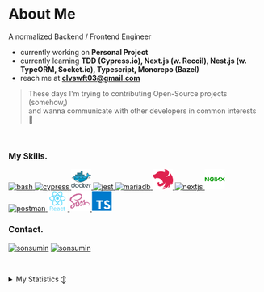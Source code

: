 # About Me

A normalized Backend / Frontend Engineer

- currently working on **Personal Project**
- currently learning **TDD (Cypress.io), Next.js (w. Recoil), Nest.js (w. TypeORM, Socket.io), Typescript, Monorepo (Bazel)**
- reach me at **clvswft03@gmail.com**

> These days I'm trying to contributing Open-Source projects (somehow,)\
> and wanna communicate with other developers in common interests 💬

&nbsp;

<h3 align="left">My Skills.</h3>
<p align="left"> <a href="https://www.gnu.org/software/bash/" target="_blank" rel="noreferrer"> <img src="https://www.vectorlogo.zone/logos/gnu_bash/gnu_bash-icon.svg" alt="bash" width="40" height="40"/> </a> <a href="https://www.cypress.io" target="_blank" rel="noreferrer"> <img src="https://raw.githubusercontent.com/simple-icons/simple-icons/6e46ec1fc23b60c8fd0d2f2ff46db82e16dbd75f/icons/cypress.svg" alt="cypress" width="40" height="40"/> </a> <a href="https://www.docker.com/" target="_blank" rel="noreferrer"> <img src="https://raw.githubusercontent.com/devicons/devicon/master/icons/docker/docker-original-wordmark.svg" alt="docker" width="40" height="40"/> </a> <a href="https://jestjs.io" target="_blank" rel="noreferrer"> <img src="https://www.vectorlogo.zone/logos/jestjsio/jestjsio-icon.svg" alt="jest" width="40" height="40"/> </a> <a href="https://mariadb.org/" target="_blank" rel="noreferrer"> <img src="https://www.vectorlogo.zone/logos/mariadb/mariadb-icon.svg" alt="mariadb" width="40" height="40"/> </a> <a href="https://nestjs.com/" target="_blank" rel="noreferrer"> <img src="https://raw.githubusercontent.com/devicons/devicon/master/icons/nestjs/nestjs-plain.svg" alt="nestjs" width="40" height="40"/> </a> <a href="https://nextjs.org/" target="_blank" rel="noreferrer"> <img src="https://cdn.worldvectorlogo.com/logos/nextjs-2.svg" alt="nextjs" width="40" height="40"/> </a> <a href="https://www.nginx.com" target="_blank" rel="noreferrer"> <img src="https://raw.githubusercontent.com/devicons/devicon/master/icons/nginx/nginx-original.svg" alt="nginx" width="40" height="40"/> </a> <a href="https://postman.com" target="_blank" rel="noreferrer"> <img src="https://www.vectorlogo.zone/logos/getpostman/getpostman-icon.svg" alt="postman" width="40" height="40"/> </a> <a href="https://reactjs.org/" target="_blank" rel="noreferrer"> <img src="https://raw.githubusercontent.com/devicons/devicon/master/icons/react/react-original-wordmark.svg" alt="react" width="40" height="40"/> </a> <a href="https://sass-lang.com" target="_blank" rel="noreferrer"> <img src="https://raw.githubusercontent.com/devicons/devicon/master/icons/sass/sass-original.svg" alt="sass" width="40" height="40"/> </a> <a href="https://www.typescriptlang.org/" target="_blank" rel="noreferrer"> <img src="https://raw.githubusercontent.com/devicons/devicon/master/icons/typescript/typescript-original.svg" alt="typescript" width="40" height="40"/> </a> </p>

<h3 align="left">Contact.</h3>
<p align="left"> <a href="https://linkedin.com/in/sonsumin" target="blank"><img align="center" src="https://raw.githubusercontent.com/rahuldkjain/github-profile-readme-generator/master/src/images/icons/Social/github.svg" alt="sonsumin" height="30" width="40" /></a> <a href="https://linkedin.com/in/sonsumin" target="blank"><img align="center" src="https://raw.githubusercontent.com/rahuldkjain/github-profile-readme-generator/master/src/images/icons/Social/linked-in-alt.svg" alt="sonsumin" height="30" width="40" /></a>
</p>

&nbsp;

<details>
 <summary>My Statistics ↕️</summary>

<!--START_SECTION:waka-->
![Code Time](http://img.shields.io/badge/Code%20Time-1%2C827%20hrs%203%20mins-blue)

![Profile Views](http://img.shields.io/badge/Profile%20Views-1-blue)

**🐱 My GitHub Data** 

> 📦 12.9 MB Used in GitHub's Storage 
 > 
> 🏆 299 Contributions in the Year 2024
 > 
> 💼 Opted to Hire
 > 
> 📜 543 Public Repositories 
 > 
> 🔑 153 Private Repositories 
 > 
**I'm a Night 🦉** 

```text
🌞 Morning                3392 commits        ██░░░░░░░░░░░░░░░░░░░░░░░   07.42 % 
🌆 Daytime                16230 commits       █████████░░░░░░░░░░░░░░░░   35.49 % 
🌃 Evening                16955 commits       █████████░░░░░░░░░░░░░░░░   37.08 % 
🌙 Night                  9149 commits        █████░░░░░░░░░░░░░░░░░░░░   20.01 % 
```
📅 **I'm Most Productive on Monday** 

```text
Monday                   8415 commits        █████░░░░░░░░░░░░░░░░░░░░   18.40 % 
Tuesday                  7857 commits        ████░░░░░░░░░░░░░░░░░░░░░   17.18 % 
Wednesday                6826 commits        ████░░░░░░░░░░░░░░░░░░░░░   14.93 % 
Thursday                 6896 commits        ████░░░░░░░░░░░░░░░░░░░░░   15.08 % 
Friday                   6965 commits        ████░░░░░░░░░░░░░░░░░░░░░   15.23 % 
Saturday                 4069 commits        ██░░░░░░░░░░░░░░░░░░░░░░░   08.90 % 
Sunday                   4698 commits        ███░░░░░░░░░░░░░░░░░░░░░░   10.27 % 
```


📊 **This Week I Spent My Time On** 

```text
🕑︎ Time Zone: Asia/Seoul

💬 Programming Languages: 
Nix                      39 mins             ████████████░░░░░░░░░░░░░   48.64 % 
gitignore                13 mins             ████░░░░░░░░░░░░░░░░░░░░░   16.08 % 
Lua                      7 mins              ██░░░░░░░░░░░░░░░░░░░░░░░   09.20 % 
sh                       6 mins              ██░░░░░░░░░░░░░░░░░░░░░░░   08.21 % 
conf                     5 mins              ██░░░░░░░░░░░░░░░░░░░░░░░   06.43 % 

🔥 Editors: 
Neovim                   1 hr 21 mins        █████████████████████████   100.00 % 

💻 Operating System: 
Mac                      1 hr 21 mins        █████████████████████████   100.00 % 
```

**I Mostly Code in TypeScript** 

```text
TypeScript               28 repos            █████░░░░░░░░░░░░░░░░░░░░   20.29 % 
Python                   27 repos            █████░░░░░░░░░░░░░░░░░░░░   19.57 % 
Shell                    12 repos            ██░░░░░░░░░░░░░░░░░░░░░░░   08.70 % 
Nix                      5 repos             █░░░░░░░░░░░░░░░░░░░░░░░░   03.62 % 
Lua                      2 repos             ░░░░░░░░░░░░░░░░░░░░░░░░░   01.45 % 
```



**Timeline**

![Lines of Code chart](https://raw.githubusercontent.com/testfailed/testfailed/main/assets/bar_graph.png)


 Last Updated on 02/06/2024 03:44:09 UTC
<!--END_SECTION:waka-->
</details>
